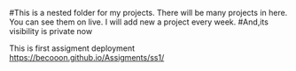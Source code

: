 #This is a nested folder for my projects.
 There will be many projects in here.
 You can see them on live.
 I will add new a project every week.
#And,its visibility is private now

This is first assigment deployment
https://becooon.github.io/Assigments/ss1/
